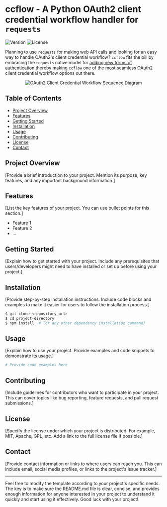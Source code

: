 # ccflow - A Python OAuth2 client credential workflow handler for `requests`

![Version](https://img.shields.io/badge/version-0.1.0-blue.svg)
![License](https://img.shields.io/badge/license-MIT-green.svg)

Planning to use `requests` for making web API calls and looking for an easy way to handle OAuth2's client credential workflow? `ccflow` fits the bill by embracing the `requests` native model for [adding new forms of authentication](https://requests.readthedocs.io/en/latest/user/authentication/#new-forms-of-authentication) thereby making `ccflow` one of the most seamless OAuth2 client credential workflow options out there.


<div style="text-align: center;">
  <img src="https://github.com/inspirsmith/authbud/blob/main/images/oauth2_flow.drawio.png" alt="OAuth2 Client Credential Workflow Sequence Diagram">
</div>

## Table of Contents

- [Project Overview](#project-overview)
- [Features](#features)
- [Getting Started](#getting-started)
- [Installation](#installation)
- [Usage](#usage)
- [Contributing](#contributing)
- [License](#license)
- [Contact](#contact)

## Project Overview

[Provide a brief introduction to your project. Mention its purpose, key features, and any important background information.]

## Features

[List the key features of your project. You can use bullet points for this section.]

- Feature 1
- Feature 2
- ...

## Getting Started

[Explain how to get started with your project. Include any prerequisites that users/developers might need to have installed or set up before using your project.]

## Installation

[Provide step-by-step installation instructions. Include code blocks and examples to make it easier for users to follow the installation process.]

```bash
$ git clone <repository_url>
$ cd project-directory
$ npm install  # (or any other dependency installation command)
```

## Usage

[Explain how to use your project. Provide examples and code snippets to demonstrate its usage.]

```python
# Provide code examples here
```

## Contributing

[Include guidelines for contributors who want to participate in your project. This can cover topics like bug reporting, feature requests, and pull request submissions.]

## License

[Specify the license under which your project is distributed. For example, MIT, Apache, GPL, etc. Add a link to the full license file if possible.]

## Contact

[Provide contact information or links to where users can reach you. This can include email, social media profiles, or links to the project's issue tracker.]

---

Feel free to modify the template according to your project's specific needs. The key is to make sure the README.md file is clear, concise, and provides enough information for anyone interested in your project to understand it quickly and start using it effectively. Good luck with your project!